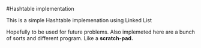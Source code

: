 #Hashtable implementation

This is a simple Hashtable implemenation using Linked List


Hopefully to be used for future problems.
Also implemeted here are a  bunch of sorts and different program. Like a **scratch-pad.**

